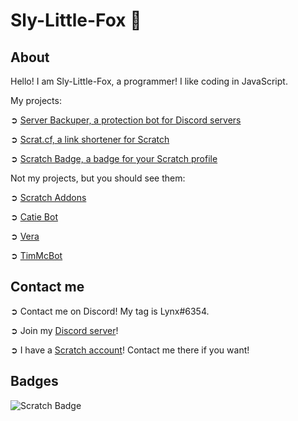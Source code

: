 # Sly-Little-Fox :fox_face:
## About

Hello! I am Sly-Little-Fox, a programmer! I like coding in JavaScript.

My projects:

➲ [Server Backuper, a protection bot for Discord servers](https://server-backuper.cloud)

➲ [Scrat.cf, a link shortener for Scratch](https://scrat.cf)

➲ [Scratch Badge, a badge for your Scratch profile](https://github.com/Sly-Little-Fox/scratch-badge)

Not my projects, but you should see them:

➲ [Scratch Addons](https://scratchaddons.com)

➲ [Catie Bot](http://catiebot.tk)

➲ [Vera](https://top.gg/bot/779787047685587005/)

➲ [TimMcBot](https://top.gg/bot/800377812699447306/)

## Contact me

➲ Contact me on Discord! My tag is Lynx#6354.

➲ Join my [Discord server](https://discord.com/invite/xzpcXYz6yK)!

➲ I have a [Scratch account](https://scratch.mit.edu/users/ScratchFilin)! Contact me there if you want!

## Badges

![Scratch Badge](https://scratch-badge.herokuapp.com/ScratchFilin)
